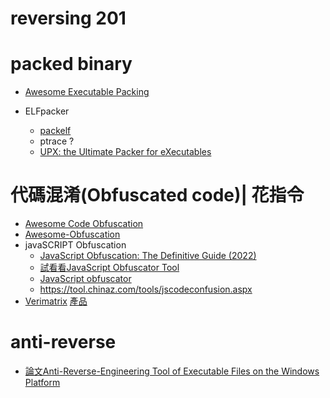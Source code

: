 # reversing 201

# packed binary
- [Awesome Executable Packing](https://github.com/packing-box/awesome-executable-packing/blob/main/README.md)

- ELFpacker
  - [packelf](https://github.com/yzfedora/packelf) 
  - ptrace ?
  - [UPX: the Ultimate Packer for eXecutables](https://upx.github.io/)

# 代碼混淆(Obfuscated code)| 花指令
- [Awesome Code Obfuscation](https://github.com/theblackcat102/awesome-code-obfuscation)
- [Awesome-Obfuscation](https://github.com/MemoryView/Awesome-Obfuscation)
- javaSCRIPT Obfuscation
  - [JavaScript Obfuscation: The Definitive Guide (2022)]() 
  - [試看看JavaScript Obfuscator Tool](https://obfuscator.io/)
  - [JavaScript obfuscator](https://github.com/javascript-obfuscator/javascript-obfuscator)
  - https://tool.chinaz.com/tools/jscodeconfusion.aspx
- [Verimatrix](https://www.verimatrix.com/)  [產品](https://www.verimatrix.com/solutions/application-shielding/code-obfuscation/?utm_term=javascript%20obfuscator&utm_campaign=Asia+-+Shielding+-+EN&utm_source=adwords&utm_medium=ppc&hsa_acc=5556708784&hsa_cam=9582165481&hsa_grp=111606949657&hsa_ad=501089939665&hsa_src=g&hsa_tgt=kwd-314137132741&hsa_kw=javascript%20obfuscator&hsa_mt=e&hsa_net=adwords&hsa_ver=3&gclid=Cj0KCQjw94WZBhDtARIsAKxWG-8gGvBd662nxXqaShWKeymYgX-ierpZdKpmxcGFV6XzFqvnjhn50yIaAgZ7EALw_wcB)
# anti-reverse
- [論文Anti-Reverse-Engineering Tool of Executable Files on the Windows Platform](https://ieeexplore.ieee.org/document/8005909)
